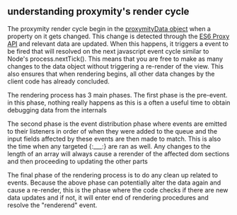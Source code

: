 ## understanding proxymity's render cycle
The proxymity render cycle begin in the [proxymityData object](proxymity-data.md) when a property on it gets changed. This change is detected through the [ES6 Proxy API](https://developer.mozilla.org/en-US/docs/Web/JavaScript/Reference/Global_Objects/Proxy) and relevant data are updated. When this happens, it triggers a event to be fired that will resolved on the next javascript event cycle similar to Node's process.nextTick(). This means that you are free to make as many changes to the data object without triggering a re-render of the view. This also ensures that when rendering begins, all other data changes by the client code has already concluded.

The rendering process has 3 main phases. The first phase is the pre-event. in this phase, nothing really happens as this is a often a useful time to obtain debugging data from the internals 

The second phase is the event distribution phase where events are emitted to their listeners in order of when they were added to the queue and the input fields affected by these events are then made to match. This is also the time when any targeted {:___:} are ran as well. Any changes to the length of an array will always cause a rerender of the affected dom sections and then proceeding to updating the other parts

The final phase of the rendering process is to do any clean up related to events. Because the above phase can potentially alter the data again and cause a re-render, this is the phase where the code checks if there are new data updates and if not, it will enter end of rendering procedures and resolve the "renderend" event.